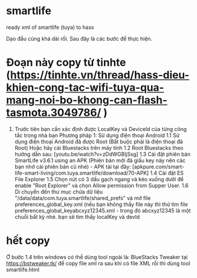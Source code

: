 # smartlife
ready xml of smartlife (tuya) to hass

Dạo đầu cũng khá dài rồi. Sau đây là các bước để thực hiện.

# Đoạn này copy từ tinhte (https://tinhte.vn/thread/hass-dieu-khien-cong-tac-wifi-tuya-qua-mang-noi-bo-khong-can-flash-tasmota.3049786/ )

1. Trước tiên bạn cần xác định được LocalKey và DeviceId của từng công tắc trong nhà bạn
Phương pháp 1: Sử dụng điện thoại Android
1.1 Sử dụng điện thoại Android đã được Root (Bắt buộc phải là điện thoại đã Root) Hoặc hãy cài Bluestacks trên máy tính
1.2 Root Bluestacks theo hướng dẫn sau: [youtu.be/watch?v=zDdWGBljSsg]
1.3 Cài đặt phiên bản SmartLife v3.6.1 using an APK (Phiên bản mới đã giấu key này nên các bạn nhớ cài phiên bản cũ nhé) - APK tải tại đây: [apkpure.com/smart-life-smart-living/com.tuya.smartlife/download/70-APK]
1.4 Cài đặt ES File Explorer
1.5 Chọn nút có 3 dấu gạch ngang và kéo xuống dưới để enable "Root Explorer" và chọn Allow permission from Supper User.
1.6 Di chuyển đến thư mục chứa dữ liệu "/data/data/com.tuya.smartlife/shared_prefs" và mở file preferences_global_key.xml (nếu bạn không thấy file này thì thử tìm file preferences_global_keyabcxyz12345.xml - trong đó abcxyz12345 là một chuỗi bất kỳ nhé.
bạn sẽ tìm thấy localKey và devId

# hết copy 

Ở bước 1.4 trên windows có thể dùng tool ngoài là: BlueStacks Tweaker tại https://bstweaker.tk/ để copy file xml ra
sau khi có file XML rồi thì dùng tool smartlife.html
